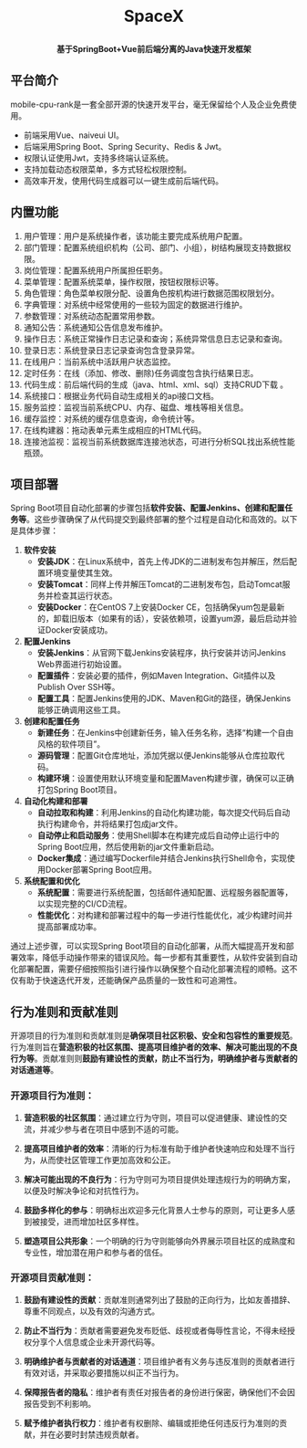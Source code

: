 

<p align="center">
</p>
<h1 align="center" style="margin: 30px 0 30px; font-weight: bold;">SpaceX</h1>
<h4 align="center">基于SpringBoot+Vue前后端分离的Java快速开发框架</h4>


## 平台简介
mobile-cpu-rank是一套全部开源的快速开发平台，毫无保留给个人及企业免费使用。

* 前端采用Vue、naiveui UI。
* 后端采用Spring Boot、Spring Security、Redis & Jwt。
* 权限认证使用Jwt，支持多终端认证系统。
* 支持加载动态权限菜单，多方式轻松权限控制。
* 高效率开发，使用代码生成器可以一键生成前后端代码。

## 内置功能

1.  用户管理：用户是系统操作者，该功能主要完成系统用户配置。
2.  部门管理：配置系统组织机构（公司、部门、小组），树结构展现支持数据权限。
3.  岗位管理：配置系统用户所属担任职务。
4.  菜单管理：配置系统菜单，操作权限，按钮权限标识等。
5.  角色管理：角色菜单权限分配、设置角色按机构进行数据范围权限划分。
6.  字典管理：对系统中经常使用的一些较为固定的数据进行维护。
7.  参数管理：对系统动态配置常用参数。
8.  通知公告：系统通知公告信息发布维护。
9.  操作日志：系统正常操作日志记录和查询；系统异常信息日志记录和查询。
10. 登录日志：系统登录日志记录查询包含登录异常。
11. 在线用户：当前系统中活跃用户状态监控。
12. 定时任务：在线（添加、修改、删除)任务调度包含执行结果日志。
13. 代码生成：前后端代码的生成（java、html、xml、sql）支持CRUD下载 。
14. 系统接口：根据业务代码自动生成相关的api接口文档。
15. 服务监控：监视当前系统CPU、内存、磁盘、堆栈等相关信息。
16. 缓存监控：对系统的缓存信息查询，命令统计等。
17. 在线构建器：拖动表单元素生成相应的HTML代码。
18. 连接池监视：监视当前系统数据库连接池状态，可进行分析SQL找出系统性能瓶颈。

## 项目部署
Spring Boot项目自动化部署的步骤包括**软件安装、配置Jenkins、创建和配置任务等**。这些步骤确保了从代码提交到最终部署的整个过程是自动化和高效的。以下是具体步骤：

1. **软件安装**
    - **安装JDK**：在Linux系统中，首先上传JDK的二进制发布包并解压，然后配置环境变量使其生效。
    - **安装Tomcat**：同样上传并解压Tomcat的二进制发布包，启动Tomcat服务并检查其运行状态。
    - **安装Docker**：在CentOS 7上安装Docker CE，包括确保yum包是最新的，卸载旧版本（如果有的话），安装依赖项，设置yum源，最后启动并验证Docker安装成功。
2. **配置Jenkins**
    - **安装Jenkins**：从官网下载Jenkins安装程序，执行安装并访问Jenkins Web界面进行初始设置。
    - **配置插件**：安装必要的插件，例如Maven Integration、Git插件以及Publish Over SSH等。
    - **配置工具**：配置Jenkins使用的JDK、Maven和Git的路径，确保Jenkins能够正确调用这些工具。
3. **创建和配置任务**
    - **新建任务**：在Jenkins中创建新任务，输入任务名称，选择“构建一个自由风格的软件项目”。
    - **源码管理**：配置Git仓库地址，添加凭据以便Jenkins能够从仓库拉取代码。
    - **构建环境**：设置使用默认环境变量和配置Maven构建步骤，确保可以正确打包Spring Boot项目。
4. **自动化构建和部署**
    - **自动拉取和构建**：利用Jenkins的自动化构建功能，每次提交代码后自动执行构建命令，并将结果打包成jar文件。
    - **自动停止和启动服务**：使用Shell脚本在构建完成后自动停止运行中的Spring Boot应用，然后使用新的jar文件重新启动。
    - **Docker集成**：通过编写Dockerfile并结合Jenkins执行Shell命令，实现使用Docker部署Spring Boot应用。
5. **系统配置和优化**
    - **系统配置**：需要进行系统配置，包括邮件通知配置、远程服务器配置等，以实现完整的CI/CD流程。
    - **性能优化**：对构建和部署过程中的每一步进行性能优化，减少构建时间并提高部署成功率。

通过上述步骤，可以实现Spring Boot项目的自动化部署，从而大幅提高开发和部署效率，降低手动操作带来的错误风险。每一步都有其重要性，从软件安装到自动化部署配置，需要仔细按照指引进行操作以确保整个自动化部署流程的顺畅。这不仅有助于快速迭代开发，还能确保产品质量的一致性和可追溯性。



## 行为准则和贡献准则

开源项目的行为准则和贡献准则是**确保项目社区积极、安全和包容性的重要规范**。行为准则旨在**营造积极的社区氛围、提高项目维护者的效率、解决可能出现的不良行为等**。贡献准则则**鼓励有建设性的贡献，防止不当行为，明确维护者与贡献者的对话通道等**。

### 开源项目行为准则：

1. **营造积极的社区氛围**：通过建立行为守则，项目可以促进健康、建设性的交流，并减少参与者在项目中感到不适的可能。

2. **提高项目维护者的效率**：清晰的行为标准有助于维护者快速响应和处理不当行为，从而使社区管理工作更加高效和公正。

3. **解决可能出现的不良行为**：行为守则可为项目提供处理违规行为的明确方案，以便及时解决争论和对抗性行为。

4. **鼓励多样化的参与**：明确标出欢迎多元化背景人士参与的原则，可让更多人感到被接受，进而增加社区多样性。

5. **塑造项目公共形象**：一个明确的行为守则能够向外界展示项目社区的成熟度和专业性，增加潜在用户和参与者的信任。

### 开源项目贡献准则：

1. **鼓励有建设性的贡献**：贡献准则通常列出了鼓励的正向行为，比如友善措辞、尊重不同观点，以及有效的沟通方式。

2. **防止不当行为**：贡献者需要避免发布贬低、歧视或者侮辱性言论，不得未经授权分享个人信息或企业未开源代码等。

3. **明确维护者与贡献者的对话通道**：项目维护者有义务与违反准则的贡献者进行有效对话，并采取必要措施以纠正不当行为。

4. **保障报告者的隐私**：维护者有责任对报告者的身份进行保密，确保他们不会因报告受到不利影响。

5. **赋予维护者执行权力**：维护者有权删除、编辑或拒绝任何违反行为准则的贡献，并在必要时封禁违规贡献者。

